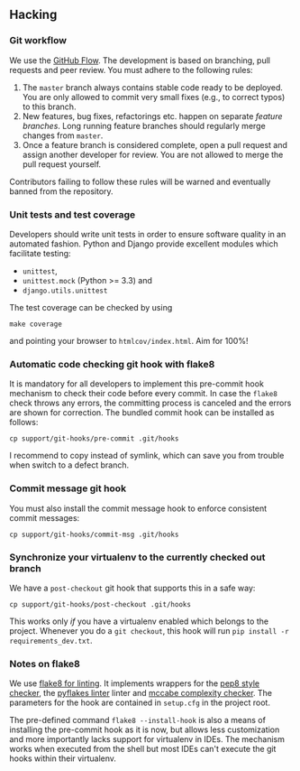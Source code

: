 ## Hacking

### Git workflow

We use the [GitHub Flow][gh-flow]. The development is based on branching, pull requests and
peer review. You must adhere to the following rules:

1. The `master` branch always contains stable code ready to be deployed. You are only allowed
   to commit very small fixes (e.g., to correct typos) to this branch.
2. New features, bug fixes, refactorings etc. happen on separate *feature branches*. Long
   running feature branches should regularly merge changes from `master`.
3. Once a feature branch is considered complete, open a pull request and assign another
   developer for review. You are not allowed to merge the pull request yourself.

Contributors failing to follow these rules will be warned and eventually banned from the
repository.


### Unit tests and test coverage

Developers should write unit tests in order to ensure software quality in an automated fashion.
Python and Django provide excellent modules which facilitate testing:

 * `unittest`,
 * `unittest.mock` (Python >= 3.3) and
 * `django.utils.unittest`

The test coverage can be checked by using

    make coverage

and pointing your browser to `htmlcov/index.html`. Aim for 100%!


### Automatic code checking git hook with flake8

It is mandatory for all developers to implement this pre-commit hook mechanism to check their
code before every commit. In case the `flake8` check throws any errors, the committing process
is canceled and the errors are shown for correction. The bundled commit hook can be installed
as follows:

    cp support/git-hooks/pre-commit .git/hooks

I recommend to copy instead of symlink, which can save you from trouble when switch to a defect
branch.

### Commit message git hook

You must also install the commit message hook to enforce consistent commit messages:

    cp support/git-hooks/commit-msg .git/hooks


### Synchronize your virtualenv to the currently checked out branch

We have a `post-checkout` git hook that supports this in a safe way:

    cp support/git-hooks/post-checkout .git/hooks

This works only *if* you have a virtualenv enabled which belongs to the project. Whenever
you do a `git checkout`, this hook will run `pip install -r requirements_dev.txt`.


### Notes on flake8

We use [flake8 for linting][flake8]. It implements wrappers for the [pep8 style checker][pep8],
the [pyflakes linter][pyflakes] linter and [mccabe complexity checker][mccabe]. The parameters
for the hook are contained in `setup.cfg` in the project root.

The pre-defined command `flake8 --install-hook` is also a  means of installing the
pre-commit hook as it is now, but allows less customization and more importantly lacks
support for virtualenv in IDEs. The mechanism works when executed from the shell but
most IDEs can't execute the git hooks within their virtualenv.

[flake8]: http://flake8.readthedocs.org/en/latest/index.html
[pep8]: https://pypi.python.org/pypi/pep8
[pyflakes]: https://pypi.python.org/pypi/pyflakes
[mccabe]: https://pypi.python.org/pypi/mccabe
[gh-flow]: https://guides.github.com/introduction/flow/
